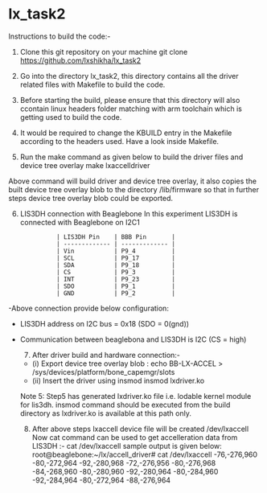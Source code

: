 # lx_task2

Instructions to build the code:-

1. Clone this git repository on your machine
git clone https://github.com/lxshikha/lx_task2

2. Go into the directory lx_task2, this directory contains all the driver related files with Makefile to build the code.

3. Before starting the build, please ensure that this directory will also ccontain linux headers folder matching with arm toolchain which is getting used to build the code. 

4. It would be required to change the KBUILD entry in the Makefile according to the headers used. Have a look inside Makefile.

5. Run the make command as given below to build the driver files and device tree overlay
    make lxaccelldriver

Above command will build driver and device tree overlay, it also copies the built device tree overlay blob to the directory /lib/firmware so that in further steps device tree overlay blob could be exported.

6. LIS3DH connection with Beaglebone
In this experiment LIS3DH is connected with Beaglebone on I2C1 

                 | LIS3DH Pin    | BBB Pin       |
                 | ------------- | ------------- |
                 | Vin           | P9_4          |
                 | SCL           | P9_17         |
                 | SDA           | P9_18         |
                 | CS            | P9_3          |
                 | INT           | P9_23         |
                 | SDO           | P9_1          |
                 | GND           | P9_2          | 
-Above connection provide below configuration:
- LIS3DH address on I2C bus = 0x18 (SDO = 0(gnd))
- Communication between beaglebona and LIS3DH is I2C (CS = high)
                     
  7. After driver build and hardware connection:-
  - (i) Export device tree overlay blob : 
   echo BB-LX-ACCEL > /sys/devices/platform/bone_capemgr/slots
  - (ii) Insert the driver using insmod
     insmod lxdriver.ko   
     
  Note 5: Step5 has generated lxdriver.ko file i.e. lodable kernel module for lis3dh. insmod command should be executed from the build directory as  lxdriver.ko is available at this path only.
  
  8. After above steps lxaccell device file will be created /dev/lxaccell
  Now cat command can be used to get accelleration data from LIS3DH :- cat /dev/lxaccell
  sample output is given below:  root@beaglebone:~/lx/accell_driver# cat /dev/lxaccell
-76,-276,960
-80,-272,964
-92,-280,968
-72,-276,956
-80,-276,968
-84,-268,960
-80,-280,960
-92,-280,964
-80,-284,960
-92,-284,964
-80,-272,964
-88,-276,964

  
  
  
